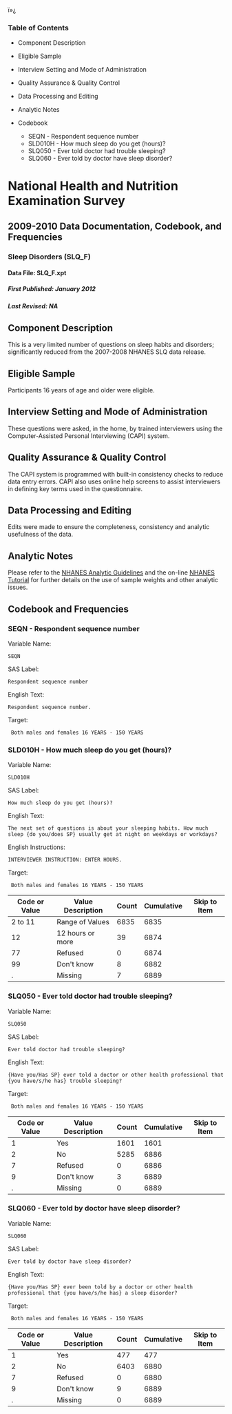 ï»¿

### Table of Contents

  * Component Description
  * Eligible Sample
  * Interview Setting and Mode of Administration
  * Quality Assurance & Quality Control
  * Data Processing and Editing
  * Analytic Notes
  * Codebook

    * SEQN - Respondent sequence number
    * SLD010H - How much sleep do you get (hours)?
    * SLQ050 - Ever told doctor had trouble sleeping?
    * SLQ060 - Ever told by doctor have sleep disorder?

# National Health and Nutrition Examination Survey

## 2009-2010 Data Documentation, Codebook, and Frequencies

### Sleep Disorders (SLQ_F)

####  Data File: SLQ_F.xpt

#####  First Published: January 2012

#####  Last Revised: NA

## Component Description

This is a very limited number of questions on sleep habits and disorders;
significantly reduced from the 2007-2008 NHANES SLQ data release.

## Eligible Sample

Participants 16 years of age and older were eligible.

## Interview Setting and Mode of Administration

These questions were asked, in the home, by trained interviewers using the
Computer-Assisted Personal Interviewing (CAPI) system.

## Quality Assurance & Quality Control

The CAPI system is programmed with built-in consistency checks to reduce data
entry errors. CAPI also uses online help screens to assist interviewers in
defining key terms used in the questionnaire.

## Data Processing and Editing

Edits were made to ensure the completeness, consistency and analytic
usefulness of the data.

## Analytic Notes

Please refer to the [NHANES Analytic
Guidelines](https://wwwn.cdc.gov/nchs/nhanes/analyticguidelines.aspx) and the
on-line [NHANES Tutorial](https://www.cdc.gov/nchs/tutorials/) for further
details on the use of sample weights and other analytic issues.

## Codebook and Frequencies

### SEQN - Respondent sequence number

Variable Name:

    SEQN
SAS Label:

    Respondent sequence number
English Text:

    Respondent sequence number.
Target:

     Both males and females 16 YEARS - 150 YEARS

### SLD010H - How much sleep do you get (hours)?

Variable Name:

    SLD010H
SAS Label:

    How much sleep do you get (hours)?
English Text:

    The next set of questions is about your sleeping habits. How much sleep {do you/does SP} usually get at night on weekdays or workdays?
English Instructions:

    INTERVIEWER INSTRUCTION: ENTER HOURS.
Target:

     Both males and females 16 YEARS - 150 YEARS
Code or Value | Value Description | Count | Cumulative | Skip to Item  
---|---|---|---|---  
2 to 11 | Range of Values | 6835 | 6835 |   
12 | 12 hours or more | 39 | 6874 |   
77 | Refused | 0 | 6874 |   
99 | Don't know | 8 | 6882 |   
. | Missing | 7 | 6889 |   
  
### SLQ050 - Ever told doctor had trouble sleeping?

Variable Name:

    SLQ050
SAS Label:

    Ever told doctor had trouble sleeping?
English Text:

    {Have you/Has SP} ever told a doctor or other health professional that {you have/s/he has} trouble sleeping?
Target:

     Both males and females 16 YEARS - 150 YEARS
Code or Value | Value Description | Count | Cumulative | Skip to Item  
---|---|---|---|---  
1 | Yes | 1601 | 1601 |   
2 | No | 5285 | 6886 |   
7 | Refused | 0 | 6886 |   
9 | Don't know | 3 | 6889 |   
. | Missing | 0 | 6889 |   
  
### SLQ060 - Ever told by doctor have sleep disorder?

Variable Name:

    SLQ060
SAS Label:

    Ever told by doctor have sleep disorder?
English Text:

    {Have you/Has SP} ever been told by a doctor or other health professional that {you have/s/he has} a sleep disorder?
Target:

     Both males and females 16 YEARS - 150 YEARS
Code or Value | Value Description | Count | Cumulative | Skip to Item  
---|---|---|---|---  
1 | Yes | 477 | 477 |   
2 | No | 6403 | 6880 |   
7 | Refused | 0 | 6880 |   
9 | Don't know | 9 | 6889 |   
. | Missing | 0 | 6889 | 

